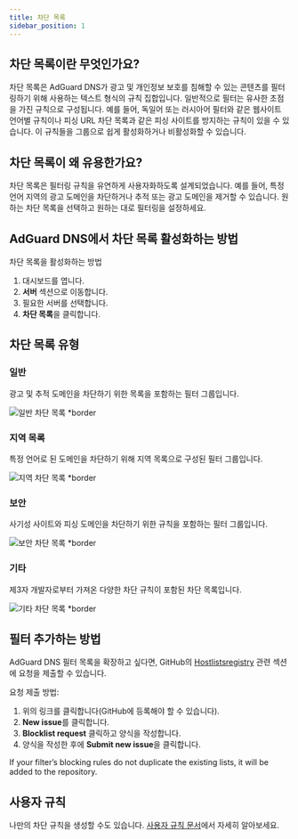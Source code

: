 ```yaml
---
title: 차단 목록
sidebar_position: 1
---
```


## 차단 목록이란 무엇인가요?

차단 목록은 AdGuard DNS가 광고 및 개인정보 보호를 침해할 수 있는 콘텐츠를 필터링하기 위해 사용하는 텍스트 형식의 규칙 집합입니다. 일반적으로 필터는 유사한 초점을 가진 규칙으로 구성됩니다. 예를 들어, 독일어 또는 러시아어 필터와 같은 웹사이트 언어별 규칙이나 피싱 URL 차단 목록과 같은 피싱 사이트를 방지하는 규칙이 있을 수 있습니다. 이 규칙들을 그룹으로 쉽게 활성화하거나 비활성화할 수 있습니다.

## 차단 목록이 왜 유용한가요?

차단 목록은 필터링 규칙을 유연하게 사용자화하도록 설계되었습니다. 예를 들어, 특정 언어 지역의 광고 도메인을 차단하거나 추적 또는 광고 도메인을 제거할 수 있습니다. 원하는 차단 목록을 선택하고 원하는 대로 필터링을 설정하세요.

## AdGuard DNS에서 차단 목록 활성화하는 방법

차단 목록을 활성화하는 방법

1. 대시보드를 엽니다.
2. **서버** 섹션으로 이동합니다.
3. 필요한 서버를 선택합니다.
4. **차단 목록**을 클릭합니다.

## 차단 목록 유형

### 일반

광고 및 추적 도메인을 차단하기 위한 목록을 포함하는 필터 그룹입니다.

![일반 차단 목록 \*border](https://cdn.adtidy.org/content/kb/dns/private/new_dns/blocklists/general.png)

### 지역 목록

특정 언어로 된 도메인을 차단하기 위해 지역 목록으로 구성된 필터 그룹입니다.

![지역 차단 목록 \*border](https://cdn.adtidy.org/content/kb/dns/private/new_dns/blocklists/regional.png)

### 보안

사기성 사이트와 피싱 도메인을 차단하기 위한 규칙을 포함하는 필터 그룹입니다.

![보안 차단 목록 \*border](https://cdn.adtidy.org/content/kb/dns/private/new_dns/blocklists/security.png)

### 기타

제3자 개발자로부터 가져온 다양한 차단 규칙이 포함된 차단 목록입니다.

![기타 차단 목록 \*border](https://cdn.adtidy.org/content/kb/dns/private/new_dns/blocklists/other.png)

## 필터 추가하는 방법

AdGuard DNS 필터 목록을 확장하고 싶다면, GitHub의 [Hostlistsregistry](https://github.com/AdguardTeam/HostlistsRegistry) 관련 섹션에 요청을 제출할 수 있습니다.

요청 제출 방법:

1. 위의 링크를 클릭합니다(GitHub에 등록해야 할 수 있습니다).
2. **New issue**를 클릭합니다.
3. **Blocklist request** 클릭하고 양식을 작성합니다.
4. 양식을 작성한 후에 **Submit new issue**을 클릭합니다.

If your filter’s blocking rules do not duplicate the existing lists, it will be added to the repository.

## 사용자 규칙

나만의 차단 규칙을 생성할 수도 있습니다.
[사용자 규칙 문서](/private-dns/setting-up-filtering/user-rules.md)에서 자세히 알아보세요.
